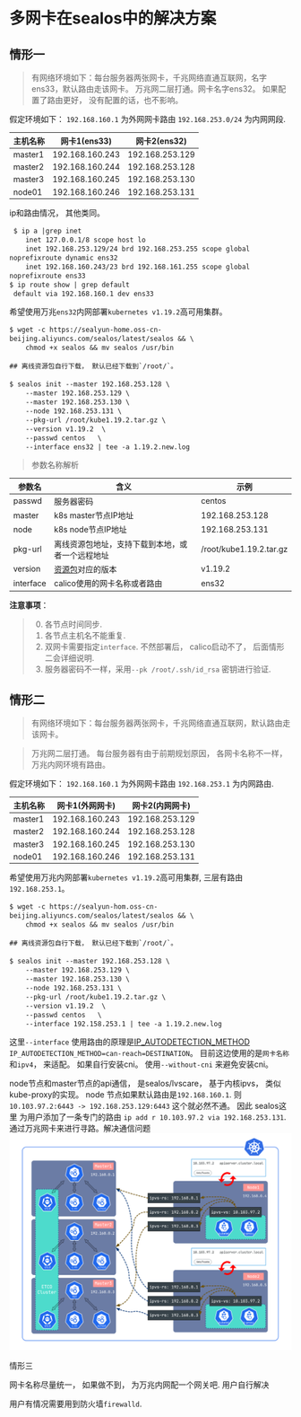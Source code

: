 # 多网卡在sealos中的解决方案

## 情形一

> 有网络环境如下：每台服务器两张网卡，千兆网络直通互联网，名字ens33，默认路由走该网卡。
> 万兆网二层打通。网卡名字ens32。 如果配置了路由更好， 没有配置的话，也不影响。
>
假定环境如下： 
 `192.168.160.1` 为外网网卡路由
 `192.168.253.0/24` 为内网网段.
 
 | 主机名称 | 网卡1(ens33)           | 网卡2(ens32) |
 | ---- | --------------- | --------------- |
 | master1   | 192.168.160.243 | 192.168.253.129 |
 | master2   | 192.168.160.244 | 192.168.253.128 |
 | master3   | 192.168.160.245 | 192.168.253.130 |
 | node01    | 192.168.160.246 | 192.168.253.131 | 

ip和路由情况， 其他类同。

```
 $ ip a |grep inet 
    inet 127.0.0.1/8 scope host lo
    inet 192.168.253.129/24 brd 192.168.253.255 scope global noprefixroute dynamic ens32
    inet 192.168.160.243/23 brd 192.168.161.255 scope global noprefixroute ens33
$ ip route show | grep default
 default via 192.168.160.1 dev ens33
```

希望使用万兆`ens32`内网部署`kubernetes v1.19.2`高可用集群。

```
$ wget -c https://sealyun-home.oss-cn-beijing.aliyuncs.com/sealos/latest/sealos && \
    chmod +x sealos && mv sealos /usr/bin 

## 离线资源包自行下载， 默认已经下载到`/root/`。

$ sealos init --master 192.168.253.128 \
    --master 192.168.253.129 \
    --master 192.168.253.130 \
    --node 192.168.253.131 \
    --pkg-url /root/kube1.19.2.tar.gz \
    --version v1.19.2  \
    --passwd centos   \
    --interface ens32 | tee -a 1.19.2.new.log
```

> 参数名称解析

参数名|含义|示例
---|---|---
passwd|服务器密码|centos
master|k8s master节点IP地址| 192.168.253.128 
node|k8s node节点IP地址|192.168.253.131
pkg-url|离线资源包地址，支持下载到本地，或者一个远程地址|/root/kube1.19.2.tar.gz 
version|[资源包](http://store.lameleg.com)对应的版本|v1.19.2
interface|calico使用的网卡名称或者路由|ens32

**注意事项**： 

> 0. 各节点时间同步.
> 1. 各节点主机名不能重复.
> 2. 双网卡需要指定`interface`. 不然部署后， calico启动不了， 后面情形二会详细说明.
> 3. 服务器密码不一样，采用`--pk /root/.ssh/id_rsa` 密钥进行验证. 


## 情形二

> 有网络环境如下：每台服务器两张网卡，千兆网络直通互联网，默认路由走该网卡。

> 万兆网二层打通。 每台服务器有由于前期规划原因， 各网卡名称不一样， 万兆内网环境有路由。

假定环境如下： 
 `192.168.160.1` 为外网网卡路由
 `192.168.253.1` 为内网路由.
 
 | 主机名称 | 网卡1(外网网卡)          | 网卡2(内网网卡) |
 | ---- | --------------- | --------------- |
 | master1   | 192.168.160.243 | 192.168.253.129 |
 | master2   | 192.168.160.244 | 192.168.253.128 |
 | master3   | 192.168.160.245 | 192.168.253.130 |
 | node01    | 192.168.160.246 | 192.168.253.131 | 
 
希望使用万兆内网部署`kubernetes v1.19.2`高可用集群, 三层有路由`192.168.253.1`。

```
$ wget -c https://sealyun-hom.oss-cn-beijing.aliyuncs.com/sealos/latest/sealos && \
    chmod +x sealos && mv sealos /usr/bin 

## 离线资源包自行下载， 默认已经下载到`/root/`。

$ sealos init --master 192.168.253.128 \
    --master 192.168.253.129 \
    --master 192.168.253.130 \
    --node 192.168.253.131 \
    --pkg-url /root/kube1.19.2.tar.gz \
    --version v1.19.2  \
    --passwd centos   \
    --interface 192.158.253.1 | tee -a 1.19.2.new.log
```

这里`--interface` 使用路由的原理是[IP_AUTODETECTION_METHOD](https://docs.projectcalico.org/reference/node/configuration#ip-autodetection-methods) 
`IP_AUTODETECTION_METHOD=can-reach=DESTINATION`。 目前这边使用的是`网卡名称`和`ipv4`， 来适配。 
如果自行安装cni。 使用`--without-cni` 来避免安装cni。 

node节点和master节点的api通信， 是sealos/lvscare， 基于内核ipvs， 类似kube-proxy的实现。 
node 节点如果默认路由是`192.168.160.1`. 则`10.103.97.2:6443 -> 192.168.253.129:6443` 这个就必然不通。
因此 sealos这里 为用户添加了一条专门的路由 `ip add r 10.103.97.2 via 192.168.253.131`. 通过万兆网卡来进行寻路。解决通信问题
![](images/arch.png)

情形三

网卡名称尽量统一， 如果做不到， 为万兆内网配一个网关吧.  用户自行解决

用户有情况需要用到防火墙`firewalld`. 
